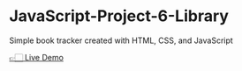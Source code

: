 # JavaScript-Project-6-Library
<p>Simple book tracker created with HTML, CSS, and JavaScript</p>
<a href="https://xyzuka.github.io/Personal-Book-Library/">👉🏻 Live Demo</a>
